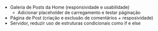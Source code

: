  - Galeria de Posts da Home (responsividade e usabilidade)
   - Adicionar placeholder de carregamento e testar páginação
 - Página de Post (criação e exclusão de comentários + resposividade)
 - Servidor, reduzir uso de estruturas condicionais como if e else
 